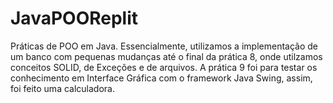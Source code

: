 # JavaPOOReplit
 Práticas de POO em Java. Essencialmente, utilizamos a implementação de um banco com pequenas mudanças até o final da prática 8, onde utilzamos conceitos SOLID, de Exceções e de arquivos. A prática 9 foi para testar os conhecimento em Interface Gráfica com o framework Java Swing, assim, foi feito uma calculadora.
